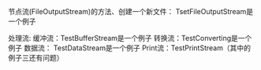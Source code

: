 节点流(FileOutputStream)的方法、创建一个新文件：
TsetFileOutputStream是一个例子

处理流:
缓冲流：TestBufferStream是一个例子
转换流：TestConverting是一个例子
数据流： TestDataStream是一个例子
Print流：TestPrintStream（其中的例子三还有问题）